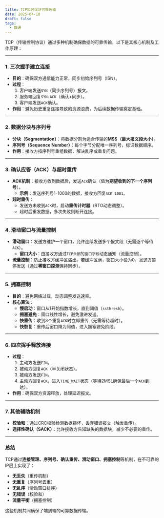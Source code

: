 ```yaml
---
title: TCP如何保证可靠传输
date: 2025-04-18
draft: false
tags:
  - 数通
---
```



TCP（传输控制协议）通过多种机制确保数据的可靠传输，以下是其核心机制及工作原理：

---

### **1. 三次握手建立连接**

- **目的**：确保双方通信能力正常，同步初始序列号（ISN）。
- **过程**：
  1. 客户端发送`SYN`（同步序列号）报文。
  2. 服务端回复`SYN-ACK`（确认+同步）。
  3. 客户端发送`ACK`确认。
- **作用**：避免历史重复连接导致的资源浪费，为后续数据传输奠定基础。

---

### **2. 数据分块与序列号**

- **分块（Segmentation）**：将数据分割为适合传输的**MSS（最大报文段大小）**。
- **序列号（Sequence Number）**：每个字节分配唯一序列号，标识数据顺序。
- **作用**：接收方按序列号重组数据，解决乱序或重复问题。

---

### **3. 确认应答（ACK）与超时重传**
- **ACK机制**：接收方收到数据后，发送`ACK`确认（值为**期望收到的下一个序列号**）。
  - **示例**：发送序列号1-1000的数据，接收方回复`ACK 1001`。
- **超时重传**：
  - 发送方未收到`ACK`时，启动**重传计时器**（RTO动态调整）。
  - 超时后重发数据，多次失败则断开连接。

---

### **4. 滑动窗口与流量控制**

- **滑动窗口**：发送方维护一个窗口，允许连续发送多个报文段（无需逐个等待`ACK`）。
  - **窗口大小**：由接收方通过`TCP头部`的`窗口字段`动态通知（流量控制）。
- **流量控制**：防止接收方缓冲区溢出。若缓冲区满，窗口大小设为0，发送方暂停发送（通过**零窗口探测**保持同步）。

---

### **5. 拥塞控制**

- **目的**：避免网络过载，动态调整发送速率。
- **核心算法**：
  - **慢启动**：窗口从1开始指数增长，直到阈值（`ssthresh`）。
  - **拥塞避免**：窗口线性增长，避免激进发送。
  - **快重传**：收到3个重复`ACK`时立即重传（无需等待超时）。
  - **快恢复**：重传后窗口降为阈值，进入拥塞避免阶段。

---

### **6. 四次挥手释放连接**

- **过程**：
  1. 主动方发送`FIN`。
  2. 被动方回复`ACK`（半关闭状态）。
  3. 被动方发送`FIN`。
  4. 主动方回复`ACK`，进入`TIME_WAIT`状态（等待2MSL确保最后一个`ACK`到达）。
- **作用**：确保双方资源释放，处理延迟报文。

---

### **7. 其他辅助机制**

- **校验和**：通过CRC校验检测数据损坏，丢弃错误报文（触发重传）。
- **选择性确认（SACK）**：允许接收方告知缺失的数据块，减少不必要的重传。

---

### **总结**

TCP通过**连接管理、序列号、确认重传、滑动窗口、拥塞控制**等机制，在不可靠的IP层上实现了：
- **无丢失**（重传机制）
- **无重复**（序列号去重）
- **无乱序**（滑动窗口排序）
- **无错误**（校验和）
- **流量平衡**（拥塞控制）

这些机制共同确保了端到端的可靠数据传输。